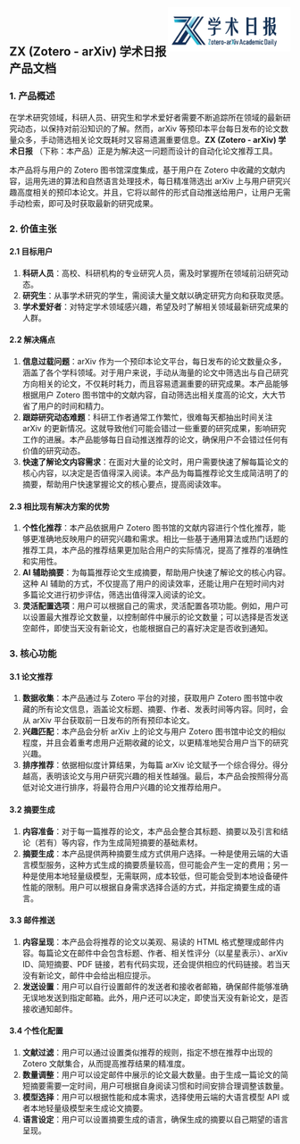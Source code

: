 <img src="logo.png"  align = "right"  width="220" /> <br/> <br/> 

## ZX (Zotero - arXiv) 学术日报 产品文档

### 1. 产品概述
在学术研究领域，科研人员、研究生和学术爱好者需要不断追踪所在领域的最新研究动态，以保持对前沿知识的了解。然而，arXiv 等预印本平台每日发布的论文数量众多，手动筛选相关论文既耗时又容易遗漏重要信息。**ZX (Zotero - arXiv) 学术日报** （下称：本产品）正是为解决这一问题而设计的自动化论文推荐工具。

本产品将与用户的 Zotero 图书馆深度集成，基于用户在 Zotero 中收藏的文献内容，运用先进的算法和自然语言处理技术，每日精准筛选出 arXiv 上与用户研究兴趣高度相关的预印本论文。并且，它将以邮件的形式自动推送给用户，让用户无需手动检索，即可及时获取最新的研究成果。

### 2. 价值主张

#### 2.1 目标用户
1. **科研人员**：高校、科研机构的专业研究人员，需及时掌握所在领域前沿研究动态。
2. **研究生**：从事学术研究的学生，需阅读大量文献以确定研究方向和获取灵感。
3. **学术爱好者**：对特定学术领域感兴趣，希望及时了解相关领域最新研究成果的人群。

#### 2.2 解决痛点
1. **信息过载问题**：arXiv 作为一个预印本论文平台，每日发布的论文数量众多，涵盖了各个学科领域。对于用户来说，手动从海量的论文中筛选出与自己研究方向相关的论文，不仅耗时耗力，而且容易遗漏重要的研究成果。本产品能够根据用户 Zotero 图书馆中的文献内容，自动筛选出相关度高的论文，大大节省了用户的时间和精力。
2. **跟踪研究动态难题**：科研工作者通常工作繁忙，很难每天都抽出时间关注 arXiv 的更新情况。这就导致他们可能会错过一些重要的研究成果，影响研究工作的进展。本产品能够每日自动推送推荐的论文，确保用户不会错过任何有价值的研究动态。
3. **快速了解论文内容需求**：在面对大量的论文时，用户需要快速了解每篇论文的核心内容，以决定是否值得深入阅读。本产品为每篇推荐论文生成简洁明了的摘要，帮助用户快速掌握论文的核心要点，提高阅读效率。

#### 2.3 相比现有解决方案的优势
1. **个性化推荐**：本产品依据用户 Zotero 图书馆的文献内容进行个性化推荐，能够更准确地反映用户的研究兴趣和需求。相比一些基于通用算法或热门话题的推荐工具，本产品的推荐结果更加贴合用户的实际情况，提高了推荐的准确性和实用性。
2. **AI 辅助摘要**：为每篇推荐论文生成摘要，帮助用户快速了解论文的核心内容。这种 AI 辅助的方式，不仅提高了用户的阅读效率，还能让用户在短时间内对多篇论文进行初步评估，筛选出值得深入阅读的论文。
3. **灵活配置选项**：用户可以根据自己的需求，灵活配置各项功能。例如，用户可以设置最大推荐论文数量，以控制邮件中展示的论文数量；可以选择是否发送空邮件，即使当天没有新论文，也能根据自己的喜好决定是否收到通知。

### 3. 核心功能
#### 3.1 论文推荐
1. **数据收集**：本产品通过与 Zotero 平台的对接，获取用户 Zotero 图书馆中收藏的所有论文信息，涵盖论文标题、摘要、作者、发表时间等内容。同时，会从 arXiv 平台获取前一日发布的所有预印本论文。
2. **兴趣匹配**：本产品会分析 arXiv 上的论文与用户 Zotero 图书馆中论文的相似程度，并且会着重考虑用户近期收藏的论文，以更精准地契合用户当下的研究兴趣。
3. **排序推荐**：依据相似度计算结果，为每篇 arXiv 论文赋予一个综合得分。得分越高，表明该论文与用户研究兴趣的相关性越强。最后，本产品会按照得分高低对论文进行排序，将最符合用户兴趣的论文推荐给用户。

#### 3.2 摘要生成
1. **内容准备**：对于每一篇推荐的论文，本产品会整合其标题、摘要以及引言和结论（若有）等内容，作为生成简短摘要的基础素材。
2. **摘要生成**：本产品提供两种摘要生成方式供用户选择。一种是使用云端的大语言模型服务，这种方式生成的摘要质量较高，但可能会产生一定的费用；另一种是使用本地轻量级模型，无需联网，成本较低，但可能会受到本地设备硬件性能的限制。用户可以根据自身需求选择合适的方式，并指定摘要生成的语言。

#### 3.3 邮件推送
1. **内容呈现**：本产品会将推荐的论文以美观、易读的 HTML 格式整理成邮件内容。每篇论文在邮件中会包含标题、作者、相关性评分（以星星表示）、arXiv ID、简短摘要、PDF 链接，若有代码实现，还会提供相应的代码链接。若当天没有新论文，邮件中会给出相应提示。
2. **发送设置**：用户可以自行设置邮件的发送者和接收者邮箱，确保邮件能够准确无误地发送到指定邮箱。此外，用户还可以决定，即使当天没有新论文，是否接收通知邮件。

#### 3.4 个性化配置
1. **文献过滤**：用户可以通过设置类似推荐的规则，指定不想在推荐中出现的 Zotero 文献集合，从而提高推荐结果的精准度。
2. **数量调整**：用户可以设定邮件中展示的论文最大数量。由于生成一篇论文的简短摘要需要一定时间，用户可根据自身阅读习惯和时间安排合理调整该数量。
3. **模型选择**：用户可以根据性能和成本需求，选择使用云端的大语言模型 API 或者本地轻量级模型来生成论文摘要。
4. **语言设定**：用户可以设置摘要生成的语言，确保生成的摘要以自己期望的语言呈现。 